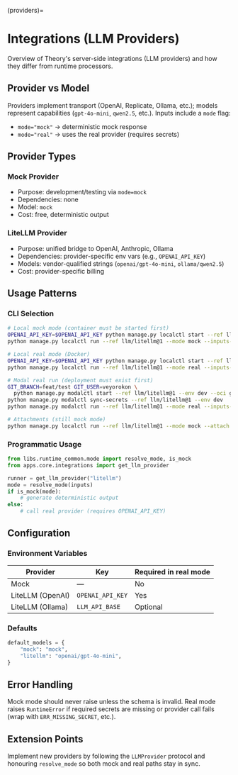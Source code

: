 (providers)=
# Integrations (LLM Providers)

Overview of Theory's server-side integrations (LLM providers) and how they differ from runtime processors.

## Provider vs Model

Providers implement transport (OpenAI, Replicate, Ollama, etc.); models represent capabilities (`gpt-4o-mini`, `qwen2.5`, etc.). Inputs include a `mode` flag:

- `mode="mock"` → deterministic mock response
- `mode="real"` → uses the real provider (requires secrets)

## Provider Types

### Mock Provider
- Purpose: development/testing via `mode=mock`
- Dependencies: none
- Model: `mock`
- Cost: free, deterministic output

### LiteLLM Provider
- Purpose: unified bridge to OpenAI, Anthropic, Ollama
- Dependencies: provider-specific env vars (e.g., `OPENAI_API_KEY`)
- Models: vendor-qualified strings (`openai/gpt-4o-mini`, `ollama/qwen2.5`)
- Cost: provider-specific billing

## Usage Patterns

### CLI Selection

```bash
# Local mock mode (container must be started first)
OPENAI_API_KEY=$OPENAI_API_KEY python manage.py localctl start --ref llm/litellm@1
python manage.py localctl run --ref llm/litellm@1 --mode mock --inputs-json '{...}'

# Local real mode (Docker)
OPENAI_API_KEY=$OPENAI_API_KEY python manage.py localctl start --ref llm/litellm@1
python manage.py localctl run --ref llm/litellm@1 --mode real --inputs-json '{...}'

# Modal real run (deployment must exist first)
GIT_BRANCH=feat/test GIT_USER=veyorokon \
  python manage.py modalctl start --ref llm/litellm@1 --env dev --oci ghcr.io/...@sha256:...
python manage.py modalctl sync-secrets --ref llm/litellm@1 --env dev
python manage.py modalctl run --ref llm/litellm@1 --mode real --inputs-json '{...}'

# Attachments (still mock mode)
python manage.py localctl run --ref llm/litellm@1 --mode mock --attach image=photo.jpg --inputs-json '{...}'
```

### Programmatic Usage

```python
from libs.runtime_common.mode import resolve_mode, is_mock
from apps.core.integrations import get_llm_provider

runner = get_llm_provider("litellm")
mode = resolve_mode(inputs)
if is_mock(mode):
    # generate deterministic output
else:
    # call real provider (requires OPENAI_API_KEY)
```

## Configuration

### Environment Variables

| Provider | Key | Required in real mode |
|----------|-----|-----------------------|
| Mock | — | No |
| LiteLLM (OpenAI) | `OPENAI_API_KEY` | Yes |
| LiteLLM (Ollama) | `LLM_API_BASE` | Optional |

### Defaults

```python
default_models = {
    "mock": "mock",
    "litellm": "openai/gpt-4o-mini",
}
```

## Error Handling

Mock mode should never raise unless the schema is invalid. Real mode raises `RuntimeError` if required secrets are missing or provider call fails (wrap with `ERR_MISSING_SECRET`, etc.).

## Extension Points

Implement new providers by following the `LLMProvider` protocol and honouring `resolve_mode` so both mock and real paths stay in sync.
